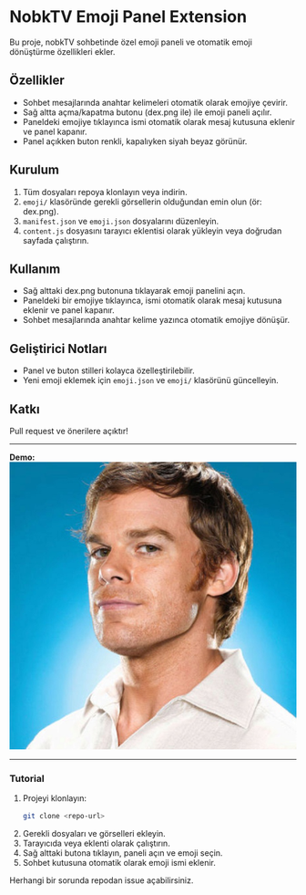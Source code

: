 # NobkTV Emoji Panel Extension

Bu proje, nobkTV sohbetinde özel emoji paneli ve otomatik emoji dönüştürme özellikleri ekler.

## Özellikler
- Sohbet mesajlarında anahtar kelimeleri otomatik olarak emojiye çevirir.
- Sağ altta açma/kapatma butonu (dex.png ile) ile emoji paneli açılır.
- Paneldeki emojiye tıklayınca ismi otomatik olarak mesaj kutusuna eklenir ve panel kapanır.
- Panel açıkken buton renkli, kapalıyken siyah beyaz görünür.

## Kurulum
1. Tüm dosyaları repoya klonlayın veya indirin.
2. `emoji/` klasöründe gerekli görsellerin olduğundan emin olun (ör: dex.png).
3. `manifest.json` ve `emoji.json` dosyalarını düzenleyin.
4. `content.js` dosyasını tarayıcı eklentisi olarak yükleyin veya doğrudan sayfada çalıştırın.

## Kullanım
- Sağ alttaki dex.png butonuna tıklayarak emoji panelini açın.
- Paneldeki bir emojiye tıklayınca, ismi otomatik olarak mesaj kutusuna eklenir ve panel kapanır.
- Sohbet mesajlarında anahtar kelime yazınca otomatik emojiye dönüşür.

## Geliştirici Notları
- Panel ve buton stilleri kolayca özelleştirilebilir.
- Yeni emoji eklemek için `emoji.json` ve `emoji/` klasörünü güncelleyin.

## Katkı
Pull request ve önerilere açıktır!

---

**Demo:**
![Panel Açma Butonu](emoji/dex.png)

---

### Tutorial

1. Projeyi klonlayın:
   ```sh
   git clone <repo-url>
   ```
2. Gerekli dosyaları ve görselleri ekleyin.
3. Tarayıcıda veya eklenti olarak çalıştırın.
4. Sağ alttaki butona tıklayın, paneli açın ve emoji seçin.
5. Sohbet kutusuna otomatik olarak emoji ismi eklenir.

Herhangi bir sorunda repodan issue açabilirsiniz.
